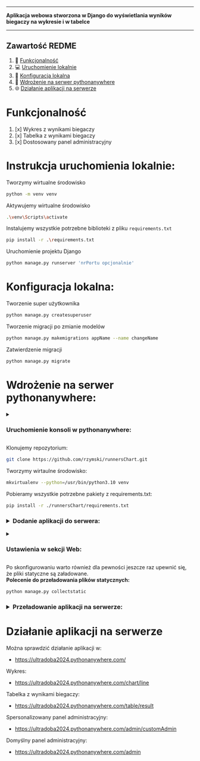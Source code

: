 ___
**Aplikacja webowa stworzona w Django do wyświetlania wyników biegaczy na wykresie i w tabelce**
___

## Zawartość REDME
1. :runner: [Funkcjonalność](#funkcjonalność)
2. :computer: [Uruchomienie lokalnie](#Instrukcja-uruchomienia-lokalnie)
3. :wrench: [Konfiguracja lokalna](#konfiguracja-lokalna)
4. :satellite: [Wdrożenie na serwer pythonanywhere](#wdrożenie-na-serwer-pythonanywhere)
5. :globe_with_meridians: [Działanie aplikacji na serwerze](#działanie-aplikacji-na-serwerze)

# Funkcjonalność
1) [x] Wykres z wynikami biegaczy
2) [x] Tabelka z wynikami biegaczy
3) [x] Dostosowany panel administracyjny


# Instrukcja uruchomienia lokalnie:
Tworzymy wirtualne środowisko
```sh
python -m venv venv
```

Aktywujemy wirtualne środowisko
```sh
.\venv\Scripts\activate
```
Instalujemy wszystkie potrzebne biblioteki z pliku `requirements.txt`
```sh
pip install -r .\requirements.txt
```

Uruchomienie projektu Django
```sh
python manage.py runserver 'nrPortu opcjonalnie'
```

# Konfiguracja lokalna:
Tworzenie super użytkownika
```sh
python manage.py createsuperuser
```

Tworzenie migracji po zmianie modelów
```sh
python manage.py makemigrations appName --name changeName
```

Zatwierdzenie migracji
```sh
python manage.py migrate  
```

# Wdrożenie na serwer pythonanywhere:
<details>
    <summary><h3>Uruchomienie konsoli w pythonanywhere:</h3></summary>
        W sekcji <code>Consoles</code><br/>
        Uruchamiamy konsole:        
        <img src="redmeImages/launchConsole.png?raw=true" alt="uruchomienie konsoli w pythonanywhere">
</details>

Klonujemy repozytorium:
```sh
git clone https://github.com/rzymski/runnersChart.git
```

Tworzymy wirtaulne środowisko:
```sh
mkvirtualenv --python=/usr/bin/python3.10 venv
```

Pobieramy wszystkie potrzebne pakiety z requirements.txt:
```sh
pip install -r ./runnersChart/requirements.txt
```

<h3><details>
    <summary>Dodanie aplikacji do serwera:</summary>
        Add a new web app --> ... --> Manual Configuration --> Python 3.10 --> ...<br/>
        <img src="redmeImages/addApplication.png?raw=true" alt="Dodanie aplikacji do serwera">
</details></h3>

<details>
<summary><h3>Ustawienia w sekcji Web:</h3></summary>
  <br/>Source code: /home/nazwaUzytkownika/runnersChart (nazwa głównego folderu projektu i nazwa repozytorium na github-ie) <br/>
  <br/>Working directory: /home/nazwaUzytkownika <br/>
  <br/>Virtualenv: /home/nazwaUzytkownika/.virtualenvs/venv <br/>
  <br/>Static files: <br/>
  &emsp; URL: /static/ <br/>
  &emsp; DIRECTORY: /home/nazwaUzytkownika/runnersChart/static <br/><br/>
    
WSGI configuration file:
```python
import os
import sys
path = os.path.expanduser('~/runnersChart')
if path not in sys.path:
    sys.path.insert(0, path)
os.environ['DJANGO_SETTINGS_MODULE'] = 'runProject.settings'
from django.core.wsgi import get_wsgi_application
from django.contrib.staticfiles.handlers import StaticFilesHandler
application = StaticFilesHandler(get_wsgi_application())
```
<br/><img src="redmeImages/webSettings.png?raw=true" alt="Ustawienia aplikacji na serwerze">
</details>

Po skonfigurowaniu warto również dla pewności jeszcze raz upewnić się, że pliki statyczne są załadowane.<br/>
**Polecenie do przeładowania plików statycznych:**
```sh
python manage.py collectstatic
```

<h3><details>
    <summary>Przeładowanie aplikacji na serwerze:</summary>
        <img src="redmeImages/reloadSide.png?raw=true" alt="Przeladowanie aplikacji na serwerze">
</details></h3>

# Działanie aplikacji na serwerze
Można sprawdzić działanie aplikacji w:  
- https://ultradoba2024.pythonanywhere.com/

Wykres:
- https://ultradoba2024.pythonanywhere.com/chart/line

Tabelka z wynikami biegaczy:
- https://ultradoba2024.pythonanywhere.com/table/result

Spersonalizowany panel administracyjny:
- https://ultradoba2024.pythonanywhere.com/admin/customAdmin

Domyślny panel administracyjny:
- https://ultradoba2024.pythonanywhere.com/admin
